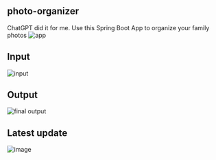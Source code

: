 ## photo-organizer
ChatGPT did it for me.
Use this Spring Boot App to organize your family photos
![app](https://github.com/florentrot/photo-organizer/assets/99581506/e8f88460-dd14-4ca2-a640-c2afae338bc1)

## Input
![input](https://github.com/florentrot/photo-organizer/assets/99581506/66e88eb0-1704-4105-a87b-251f0cf40ecc)

## Output
![final output](https://github.com/florentrot/photo-organizer/assets/99581506/d0bc9de7-1963-4bc7-bd2d-15995f7db060)


## Latest update
![image](https://github.com/florentrot/photo-organizer/assets/99581506/445ca41b-254c-43f6-99a4-6c00c8cd7406)

